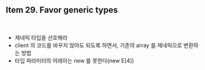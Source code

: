 ## Item 29. Favor generic types
<br/>

* 제네릭 타입을 선호해라
* client 의 코드를 바꾸지 않아도 되도록 하면서, 기존의 array 를 제네릭으로 변환하는 방법 
* 타입 파라미터의 어레이는 new 를 못한다(new E[4])
